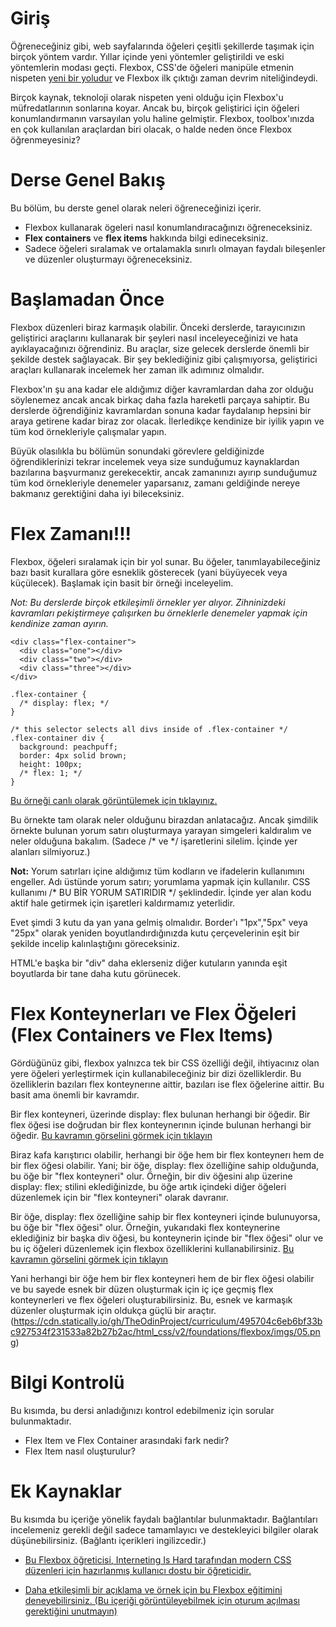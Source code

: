 # Giriş

Öğreneceğiniz gibi, web sayfalarında öğeleri çeşitli şekillerde taşımak için birçok yöntem vardır. Yıllar içinde yeni yöntemler geliştirildi ve eski yöntemlerin modası geçti. Flexbox, CSS'de öğeleri manipüle etmenin nispeten [yeni bir yoludur](https://medium.com/@BennyOgidan/history-of-css-grid-and-css-flexbox-658ae6cfe6d2) ve Flexbox ilk çıktığı zaman devrim niteliğindeydi.

Birçok kaynak, teknoloji olarak nispeten yeni olduğu için Flexbox'u müfredatlarının sonlarına koyar. Ancak bu, birçok geliştirici için öğeleri konumlandırmanın varsayılan yolu haline gelmiştir. Flexbox, toolbox'ınızda en çok kullanılan araçlardan biri olacak, o halde neden önce Flexbox öğrenmeyesiniz?

# Derse Genel Bakış

Bu bölüm, bu derste genel olarak neleri öğreneceğinizi içerir.

- Flexbox kullanarak ögeleri nasıl konumlandıracağınızı öğreneceksiniz.
- **Flex containers** ve **flex items** hakkında bilgi edineceksiniz.
- Sadece öğeleri sıralamak ve ortalamakla sınırlı olmayan faydalı bileşenler ve düzenler oluşturmayı öğreneceksiniz.

# Başlamadan Önce

Flexbox düzenleri biraz karmaşık olabilir. Önceki derslerde, tarayıcınızın geliştirici araçlarını kullanarak bir şeyleri nasıl inceleyeceğinizi ve hata ayıklayacağınızı öğrendiniz. Bu araçlar, size gelecek derslerde önemli bir şekilde destek sağlayacak. Bir şey beklediğiniz gibi çalışmıyorsa, geliştirici araçları kullanarak incelemek her zaman ilk adımınız olmalıdır. 

Flexbox'ın şu ana kadar ele aldığımız diğer kavramlardan daha zor olduğu söylenemez ancak ancak birkaç daha fazla hareketli parçaya sahiptir. Bu derslerde öğrendiğiniz kavramlardan sonuna kadar faydalanıp hepsini bir araya getirene kadar biraz zor olacak. İlerledikçe kendinize bir iyilik yapın ve tüm kod örnekleriyle çalışmalar yapın.

Büyük olasılıkla bu bölümün sonundaki görevlere geldiğinizde öğrendiklerinizi tekrar incelemek veya size sunduğumuz kaynaklardan bazılarına başvurmanız gerekecektir, ancak zamanınızı ayırıp sunduğumuz tüm kod örnekleriyle denemeler yaparsanız, zamanı geldiğinde nereye bakmanız gerektiğini daha iyi bileceksiniz.

# Flex Zamanı!!!

Flexbox, öğeleri sıralamak için bir yol sunar. Bu öğeler, tanımlayabileceğiniz bazı basit kurallara göre esneklik gösterecek (yani büyüyecek veya küçülecek). Başlamak için basit bir örneği inceleyelim.

*Not: Bu derslerde birçok etkileşimli örnekler yer alıyor. Zihninizdeki kavramları pekiştirmeye çalışırken bu örneklerle denemeler yapmak için kendinize zaman ayırın.*

```
<div class="flex-container">
  <div class="one"></div>
  <div class="two"></div>
  <div class="three"></div>
</div>
```

```
.flex-container {
  /* display: flex; */
}

/* this selector selects all divs inside of .flex-container */
.flex-container div {
  background: peachpuff;
  border: 4px solid brown;
  height: 100px;
  /* flex: 1; */
}
```
[Bu örneği canlı olarak görüntülemek için tıklayınız.](https://codepen.io/TheOdinProjectExamples/pen/QWgNxrp)

Bu örnekte tam olarak neler olduğunu birazdan anlatacağız. Ancak şimdilik örnekte bulunan yorum satırı oluşturmaya yarayan simgeleri kaldıralım ve neler olduğuna bakalım. (Sadece /* ve */ işaretlerini silelim. İçinde yer alanları silmiyoruz.)

**Not:** Yorum satırları içine aldığımız tüm kodların ve ifadelerin kullanımını engeller. Adı üstünde yorum satırı; yorumlama yapmak için kullanılır. CSS kullanımı /* BU BİR YORUM SATIRIDIR */ şeklindedir. İçinde yer alan kodu aktif hale getirmek için işaretleri kaldırmamız yeterlidir.

Evet şimdi 3 kutu da yan yana gelmiş olmalıdır. Border'ı "1px","5px" veya "25px" olarak yeniden boyutlandırdığınızda kutu çerçevelerinin eşit bir şekilde incelip kalınlaştığını göreceksiniz.

HTML'e başka bir "div" daha eklerseniz diğer kutuların yanında eşit boyutlarda bir tane daha kutu görünecek.

# Flex Konteynerları ve Flex Öğeleri (Flex Containers ve Flex Items)

Gördüğünüz gibi, flexbox yalnızca tek bir CSS özelliği değil, ihtiyacınız olan yere öğeleri yerleştirmek için kullanabileceğiniz bir dizi özelliklerdir. Bu özelliklerin bazıları flex konteynerıne aittir, bazıları ise flex öğelerine aittir. Bu basit ama önemli bir kavramdır.

Bir flex konteyneri, üzerinde display: flex bulunan herhangi bir öğedir. Bir flex öğesi ise doğrudan bir flex konteynerının içinde bulunan herhangi bir öğedir.
[Bu kavramın görselini görmek için tıklayın](https://cdn.statically.io/gh/TheOdinProject/curriculum/495704c6eb6bf33bc927534f231533a82b27b2ac/html_css/v2/foundations/flexbox/imgs/03.png)

Biraz kafa karıştırıcı olabilir, herhangi bir öğe hem bir flex konteynerı hem de bir flex öğesi olabilir. Yani; bir öğe, display: flex özelliğine sahip olduğunda, bu öğe bir "flex konteyneri" olur. Örneğin, bir div öğesini alıp üzerine display: flex; stilini eklediğinizde, bu öğe artık içindeki diğer öğeleri düzenlemek için bir "flex konteyneri" olarak davranır.

Bir öğe, display: flex özelliğine sahip bir flex konteyneri içinde bulunuyorsa, bu öğe bir "flex öğesi" olur. Örneğin, yukarıdaki flex konteynerine eklediğiniz bir başka div öğesi, bu konteynerin içinde bir "flex öğesi" olur ve bu iç öğeleri düzenlemek için flexbox özelliklerini kullanabilirsiniz.
[Bu kavramın görselini görmek için tıklayın](https://cdn.statically.io/gh/TheOdinProject/curriculum/495704c6eb6bf33bc927534f231533a82b27b2ac/html_css/v2/foundations/flexbox/imgs/04.png)

Yani herhangi bir öğe hem bir flex konteyneri hem de bir flex öğesi olabilir ve bu sayede esnek bir düzen oluşturmak için iç içe geçmiş flex konteynerleri ve flex öğeleri oluşturabilirsiniz. Bu, esnek ve karmaşık düzenler oluşturmak için oldukça güçlü bir araçtır.
(https://cdn.statically.io/gh/TheOdinProject/curriculum/495704c6eb6bf33bc927534f231533a82b27b2ac/html_css/v2/foundations/flexbox/imgs/05.png)

# Bilgi Kontrolü

Bu kısımda, bu dersi anladığınızı kontrol edebilmeniz için sorular bulunmaktadır.

- Flex Item ve Flex Container arasındaki fark nedir?
- Flex Item nasıl oluşturulur?

# Ek Kaynaklar

Bu kısımda bu içeriğe yönelik faydalı bağlantılar bulunmaktadır. Bağlantıları incelemeniz gerekli değil sadece tamamlayıcı ve destekleyici bilgiler olarak düşünebilirsiniz. (Bağlantı içerikleri ingilizcedir.)

- [Bu Flexbox öğreticisi, Interneting Is Hard tarafından modern CSS düzenleri için hazırlanmış kullanıcı dostu bir öğreticidir.](https://internetingishard.netlify.app/html-and-css/flexbox/index.html)

- [Daha etkileşimli bir açıklama ve örnek için bu Flexbox eğitimini deneyebilirsiniz. (Bu içeriği görüntüleyebilmek için oturum açılması gerektiğini unutmayın)](https://scrimba.com/learn/flexbox/your-first-flexbox-layout-flexbox-tutorial-canLGCw)

